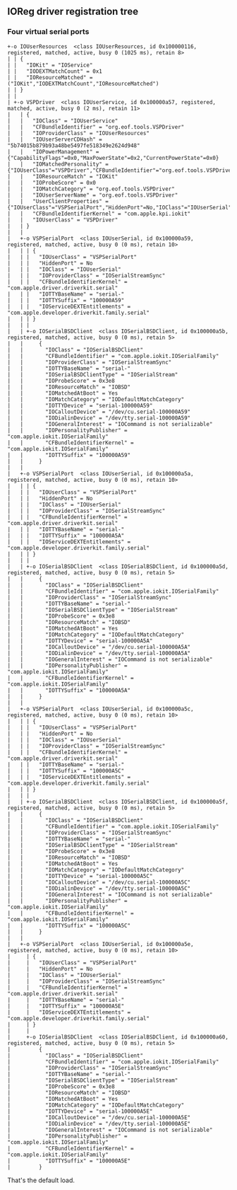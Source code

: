 ## IOReg driver registration tree 
### Four virtual serial ports

    +-o IOUserResources  <class IOUserResources, id 0x100000116, registered, matched, active, busy 0 (1025 ms), retain 8>
    | | {
    | |   "IOKit" = "IOService"
    | |   "IODEXTMatchCount" = 0x1
    | |   "IOResourceMatched" = ("IOKit","IODEXTMatchCount","IOResourceMatched")
    | | }
    | | 
    | +-o VSPDriver  <class IOUserService, id 0x100000a57, registered, matched, active, busy 0 (2 ms), retain 11>
    |   | {
    |   |   "IOClass" = "IOUserService"
    |   |   "CFBundleIdentifier" = "org.eof.tools.VSPDriver"
    |   |   "IOProviderClass" = "IOUserResources"
    |   |   "IOUserServerCDHash" = "5b74015b879b93a48be5497fe518349e2624d948"
    |   |   "IOPowerManagement" = {"CapabilityFlags"=0x0,"MaxPowerState"=0x2,"CurrentPowerState"=0x0}
    |   |   "IOMatchedPersonality" = {"IOUserClass"="VSPDriver","CFBundleIdentifier"="org.eof.tools.VSPDriver","IOMatchCategory"="org.eof.tools.VSPDriver","IOUserServerC$
    |   |   "IOResourceMatch" = "IOKit"
    |   |   "IOProbeScore" = 0x0
    |   |   "IOMatchCategory" = "org.eof.tools.VSPDriver"
    |   |   "IOUserServerName" = "org.eof.tools.VSPDriver"
    |   |   "UserClientProperties" = {"IOUserClass"="VSPSerialPort","HiddenPort"=No,"IOClass"="IOUserSerial","IOProviderClass"="IOSerialStreamSync","CFBundleIdentifierKe$
    |   |   "CFBundleIdentifierKernel" = "com.apple.kpi.iokit"
    |   |   "IOUserClass" = "VSPDriver"
    |   | }
    |   | 
    |   +-o VSPSerialPort  <class IOUserSerial, id 0x100000a59, registered, matched, active, busy 0 (0 ms), retain 10>
    |   | | {
    |   | |   "IOUserClass" = "VSPSerialPort"
    |   | |   "HiddenPort" = No
    |   | |   "IOClass" = "IOUserSerial"
    |   | |   "IOProviderClass" = "IOSerialStreamSync"
    |   | |   "CFBundleIdentifierKernel" = "com.apple.driver.driverkit.serial"
    |   | |   "IOTTYBaseName" = "serial-"
    |   | |   "IOTTYSuffix" = "100000A59"
    |   | |   "IOServiceDEXTEntitlements" = "com.apple.developer.driverkit.family.serial"
    |   | | }
    |   | | 
    |   | +-o IOSerialBSDClient  <class IOSerialBSDClient, id 0x100000a5b, registered, matched, active, busy 0 (0 ms), retain 5>
    |   |     {
    |   |       "IOClass" = "IOSerialBSDClient"
    |   |       "CFBundleIdentifier" = "com.apple.iokit.IOSerialFamily"
    |   |       "IOProviderClass" = "IOSerialStreamSync"
    |   |       "IOTTYBaseName" = "serial-"
    |   |       "IOSerialBSDClientType" = "IOSerialStream"
    |   |       "IOProbeScore" = 0x3e8
    |   |       "IOResourceMatch" = "IOBSD"
    |   |       "IOMatchedAtBoot" = Yes
    |   |       "IOMatchCategory" = "IODefaultMatchCategory"
    |   |       "IOTTYDevice" = "serial-100000A59"
    |   |       "IOCalloutDevice" = "/dev/cu.serial-100000A59"
    |   |       "IODialinDevice" = "/dev/tty.serial-100000A59"
    |   |       "IOGeneralInterest" = "IOCommand is not serializable"
    |   |       "IOPersonalityPublisher" = "com.apple.iokit.IOSerialFamily"
    |   |       "CFBundleIdentifierKernel" = "com.apple.iokit.IOSerialFamily"
    |   |       "IOTTYSuffix" = "100000A59"
    |   |     }
    |   |     
    |   +-o VSPSerialPort  <class IOUserSerial, id 0x100000a5a, registered, matched, active, busy 0 (0 ms), retain 10>
    |   | | {
    |   | |   "IOUserClass" = "VSPSerialPort"
    |   | |   "HiddenPort" = No
    |   | |   "IOClass" = "IOUserSerial"
    |   | |   "IOProviderClass" = "IOSerialStreamSync"
    |   | |   "CFBundleIdentifierKernel" = "com.apple.driver.driverkit.serial"
    |   | |   "IOTTYBaseName" = "serial-"
    |   | |   "IOTTYSuffix" = "100000A5A"
    |   | |   "IOServiceDEXTEntitlements" = "com.apple.developer.driverkit.family.serial"
    |   | | }
    |   | | 
    |   | +-o IOSerialBSDClient  <class IOSerialBSDClient, id 0x100000a5d, registered, matched, active, busy 0 (0 ms), retain 5>
    |   |     {
    |   |       "IOClass" = "IOSerialBSDClient"
    |   |       "CFBundleIdentifier" = "com.apple.iokit.IOSerialFamily"
    |   |       "IOProviderClass" = "IOSerialStreamSync"
    |   |       "IOTTYBaseName" = "serial-"
    |   |       "IOSerialBSDClientType" = "IOSerialStream"
    |   |       "IOProbeScore" = 0x3e8
    |   |       "IOResourceMatch" = "IOBSD"
    |   |       "IOMatchedAtBoot" = Yes
    |   |       "IOMatchCategory" = "IODefaultMatchCategory"
    |   |       "IOTTYDevice" = "serial-100000A5A"
    |   |       "IOCalloutDevice" = "/dev/cu.serial-100000A5A"
    |   |       "IODialinDevice" = "/dev/tty.serial-100000A5A"
    |   |       "IOGeneralInterest" = "IOCommand is not serializable"
    |   |       "IOPersonalityPublisher" = "com.apple.iokit.IOSerialFamily"
    |   |       "CFBundleIdentifierKernel" = "com.apple.iokit.IOSerialFamily"
    |   |       "IOTTYSuffix" = "100000A5A"
    |   |     }
    |   |     
    |   +-o VSPSerialPort  <class IOUserSerial, id 0x100000a5c, registered, matched, active, busy 0 (0 ms), retain 10>
    |   | | {
    |   | |   "IOUserClass" = "VSPSerialPort"
    |   | |   "HiddenPort" = No
    |   | |   "IOClass" = "IOUserSerial"
    |   | |   "IOProviderClass" = "IOSerialStreamSync"
    |   | |   "CFBundleIdentifierKernel" = "com.apple.driver.driverkit.serial"
    |   | |   "IOTTYBaseName" = "serial-"
    |   | |   "IOTTYSuffix" = "100000A5C"
    |   | |   "IOServiceDEXTEntitlements" = "com.apple.developer.driverkit.family.serial"
    |   | | }
    |   | | 
    |   | +-o IOSerialBSDClient  <class IOSerialBSDClient, id 0x100000a5f, registered, matched, active, busy 0 (0 ms), retain 5>
    |   |     {
    |   |       "IOClass" = "IOSerialBSDClient"
    |   |       "CFBundleIdentifier" = "com.apple.iokit.IOSerialFamily"
    |   |       "IOProviderClass" = "IOSerialStreamSync"
    |   |       "IOTTYBaseName" = "serial-"
    |   |       "IOSerialBSDClientType" = "IOSerialStream"
    |   |       "IOProbeScore" = 0x3e8
    |   |       "IOResourceMatch" = "IOBSD"
    |   |       "IOMatchedAtBoot" = Yes
    |   |       "IOMatchCategory" = "IODefaultMatchCategory"
    |   |       "IOTTYDevice" = "serial-100000A5C"
    |   |       "IOCalloutDevice" = "/dev/cu.serial-100000A5C"
    |   |       "IODialinDevice" = "/dev/tty.serial-100000A5C"
    |   |       "IOGeneralInterest" = "IOCommand is not serializable"
    |   |       "IOPersonalityPublisher" = "com.apple.iokit.IOSerialFamily"
    |   |       "CFBundleIdentifierKernel" = "com.apple.iokit.IOSerialFamily"
    |   |       "IOTTYSuffix" = "100000A5C"
    |   |     }
    |   |     
    |   +-o VSPSerialPort  <class IOUserSerial, id 0x100000a5e, registered, matched, active, busy 0 (0 ms), retain 10>
    |     | {
    |     |   "IOUserClass" = "VSPSerialPort"
    |     |   "HiddenPort" = No
    |     |   "IOClass" = "IOUserSerial"
    |     |   "IOProviderClass" = "IOSerialStreamSync"
    |     |   "CFBundleIdentifierKernel" = "com.apple.driver.driverkit.serial"
    |     |   "IOTTYBaseName" = "serial-"
    |     |   "IOTTYSuffix" = "100000A5E"
    |     |   "IOServiceDEXTEntitlements" = "com.apple.developer.driverkit.family.serial"
    |     | }
    |     | 
    |     +-o IOSerialBSDClient  <class IOSerialBSDClient, id 0x100000a60, registered, matched, active, busy 0 (0 ms), retain 5>
    |         {
    |           "IOClass" = "IOSerialBSDClient"
    |           "CFBundleIdentifier" = "com.apple.iokit.IOSerialFamily"
    |           "IOProviderClass" = "IOSerialStreamSync"
    |           "IOTTYBaseName" = "serial-"
    |           "IOSerialBSDClientType" = "IOSerialStream"
    |           "IOProbeScore" = 0x3e8
    |           "IOResourceMatch" = "IOBSD"
    |           "IOMatchedAtBoot" = Yes
    |           "IOMatchCategory" = "IODefaultMatchCategory"
    |           "IOTTYDevice" = "serial-100000A5E"
    |           "IOCalloutDevice" = "/dev/cu.serial-100000A5E"
    |           "IODialinDevice" = "/dev/tty.serial-100000A5E"
    |           "IOGeneralInterest" = "IOCommand is not serializable"
    |           "IOPersonalityPublisher" = "com.apple.iokit.IOSerialFamily"
    |           "CFBundleIdentifierKernel" = "com.apple.iokit.IOSerialFamily"
    |           "IOTTYSuffix" = "100000A5E"
    |         }

That's the default load.
